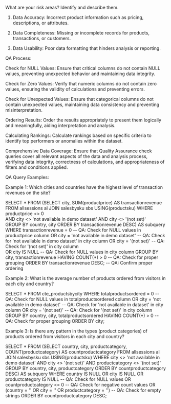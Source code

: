 What are your risk areas? Identify and describe them.


1. Data Accuracy: Incorrect product information such as pricing, descriptions, or attributes.

   
2. Data Completeness: Missing or incomplete records for products, transactions, or customers.


3. Data Usability: Poor data formatting that hinders analysis or reporting.

   
QA Process:

Check for NULL Values: Ensure that critical columns do not contain NULL values, preventing unexpected behavior and maintaining data integrity.

Check for Zero Values: Verify that numeric columns do not contain zero values, ensuring the validity of calculations and preventing errors.

Check for Unexpected Values: Ensure that categorical columns do not contain unexpected values, maintaining data consistency and preventing misinterpretation.

Ordering Results: Order the results appropriately to present them logically and meaningfully, aiding interpretation and analysis.

Calculating Rankings: Calculate rankings based on specific criteria to identify top performers or anomalies within the dataset.

Comprehensive Data Coverage: Ensure that Quality Assurance check queries cover all relevant aspects of the data and analysis process, verifying data integrity, correctness of calculations, and appropriateness of filters and conditions applied.


QA Query Examples:


Example 1: Which cities and countries have the highest level of transaction revenues on the site?


SELECT   *
FROM    (SELECT   city, SUM(productprice) AS transactionrevenue
         FROM     allsessions al
         JOIN     salesbysku sbs USING(productsku)
         WHERE    productprice <> 0  
         	        AND city <> 'not available in demo dataset' 
         	        AND city <> '(not set)'          
         GROUP BY country, city
         ORDER BY transactionrevenue DESC) AS subquery  
WHERE    transactionrevenue = 0  -- QA: Check for NULL values in productprice column
         OR city = 'not available in demo dataset' -- QA: Check for 'not available in demo dataset' in city column
         OR city = '(not set)'  -- QA: Check for '(not set)' in city column         
         OR city IS NULL  -- QA: Check for NULL values in city column
GROUP BY city, transactionrevenue
HAVING   COUNT(*) > 0  -- QA: Check for proper grouping
ORDER BY transactionrevenue DESC;  -- QA: Confirm proper ordering


Example 2: What is the average number of products ordered from visitors in each city and country?


SELECT   *
FROM     cte_productsbycity
WHERE    totalproductsordered = 0  -- QA: Check for NULL values in totalproductsordered column
		 OR city = 'not available in demo dataset'  -- QA: Check for 'not available in dataset' in city column
		 OR city = '(not set)'  -- QA: Check for '(not set)' in city column
GROUP BY country, city, totalproductsordered
HAVING   COUNT(*) > 0  -- QA: Check for proper grouping
ORDER BY city;


Example 3: Is there any pattern in the types (product categories) of products ordered from visitors in each city and country?


SELECT   *
FROM    (SELECT   country, city, productcategory, COUNT(productcategory) AS countproductcategory
         FROM     allsessions al
         JOIN     salesbysku sbs USING(productsku)
         WHERE    city <> 'not available in demo dataset'
	        AND city <> '(not set)'
	        AND productcategory <> '(not set)'
         GROUP BY country, city, productcategory
         ORDER BY countproductcategory DESC) AS subquery
WHERE    country IS NULL OR city IS NULL OR productcategory IS NULL  -- QA: Check for NULL values
         OR countproductcategory <= 0  -- QA: Check for negative count values
         OR (country = '' OR city = '' OR productcategory = '')  -- QA: Check for empty strings
ORDER BY countproductcategory DESC;




